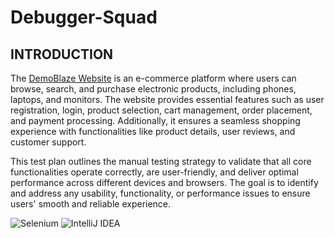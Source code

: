 # Debugger-Squad
## INTRODUCTION
The [DemoBlaze Website](https://www.demoblaze.com/index.html "Visit DemoBlaze")
is an e-commerce platform where users can browse, search, and purchase electronic products, including phones, laptops, and monitors. The website provides essential features such as user registration, login, product selection, cart management, order placement, and payment processing. Additionally, it ensures a seamless shopping experience with functionalities like product details, user reviews, and customer support.

This test plan outlines the manual testing strategy to validate that all core functionalities operate correctly, are user-friendly, and deliver optimal performance across different devices and browsers. The goal is to identify and address any usability, functionality, or performance issues to ensure users' smooth and reliable experience.

![Selenium](https://img.shields.io/badge/Selenium-green?style=flat&logo=selenium&logoColor=white)
![IntelliJ IDEA](https://img.shields.io/badge/IDE-IntelliJ%20IDEA-blue?style=for-the-badge&logo=intellijidea&logoColor=white)








